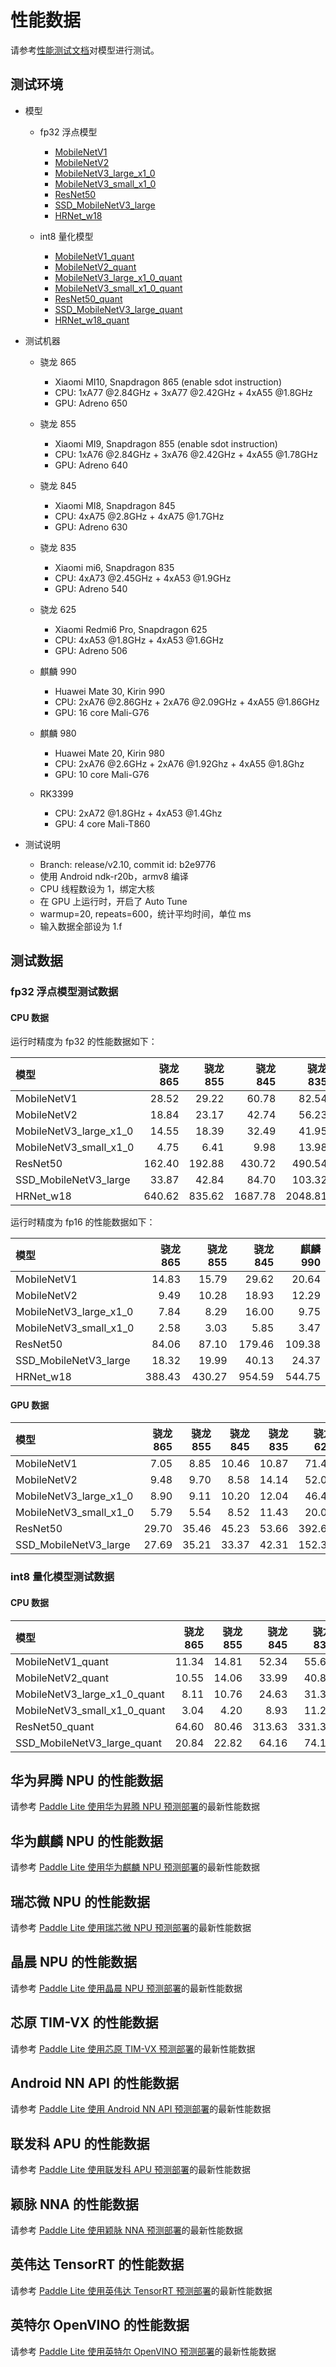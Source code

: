 # 性能数据

请参考[性能测试文档](benchmark_tools)对模型进行测试。

## 测试环境

* 模型
    * fp32 浮点模型
        * [MobileNetV1](https://paddle-inference-dist.bj.bcebos.com/AI-Rank/mobile/MobileNetV1.tar.gz)
        * [MobileNetV2](https://paddle-inference-dist.bj.bcebos.com/AI-Rank/mobile/MobileNetV2.tar.gz)
        * [MobileNetV3_large_x1_0](https://paddle-inference-dist.bj.bcebos.com/AI-Rank/mobile/MobileNetV3_large_x1_0.tar.gz)
        * [MobileNetV3_small_x1_0](https://paddle-inference-dist.bj.bcebos.com/AI-Rank/mobile/MobileNetV3_small_x1_0.tar.gz)
        * [ResNet50](https://paddle-inference-dist.bj.bcebos.com/AI-Rank/mobile/ResNet50.tar.gz)
        * [SSD_MobileNetV3_large](https://paddle-inference-dist.bj.bcebos.com/AI-Rank/mobile/ssdlite_mobilenet_v3_large.tar.gz)
        * [HRNet_w18](https://paddle-inference-dist.bj.bcebos.com/AI-Rank/mobile/HRNet_18_voc.tar.gz)

    * int8 量化模型
        * [MobileNetV1_quant](https://paddle-inference-dist.bj.bcebos.com/AI-Rank/mobile/MobileNetV1_quant.tar.gz)
        * [MobileNetV2_quant](https://paddle-inference-dist.bj.bcebos.com/AI-Rank/mobile/MobileNetV2_quant.tar.gz)
        * [MobileNetV3_large_x1_0_quant](https://paddle-inference-dist.bj.bcebos.com/AI-Rank/mobile/MobileNetV3_large_x1_0_quant.tar.gz)
        * [MobileNetV3_small_x1_0_quant](https://paddle-inference-dist.bj.bcebos.com/AI-Rank/mobile/MobileNetV3_small_x1_0_quant.tar.gz)
        * [ResNet50_quant](https://paddle-inference-dist.bj.bcebos.com/AI-Rank/mobile/ResNet50_quant.tar.gz)
        * [SSD_MobileNetV3_large_quant](https://paddle-inference-dist.bj.bcebos.com/AI-Rank/mobile/SSD_MobileNetV3_large_quant.tar.gz)
        * [HRNet_w18_quant](https://paddle-inference-dist.bj.bcebos.com/AI-Rank/mobile/HRNet_18_voc_quant.tar.gz)

* 测试机器
   *  骁龙 865
      * Xiaomi MI10, Snapdragon 865 (enable sdot instruction)
      * CPU: 1xA77 @2.84GHz + 3xA77 @2.42GHz + 4xA55 @1.8GHz
      * GPU: Adreno 650

   *  骁龙 855
      * Xiaomi MI9, Snapdragon 855 (enable sdot instruction)
      * CPU: 1xA76 @2.84GHz + 3xA76 @2.42GHz + 4xA55 @1.78GHz
      * GPU: Adreno 640

   *  骁龙 845
      * Xiaomi MI8, Snapdragon 845
      * CPU: 4xA75 @2.8GHz + 4xA75 @1.7GHz
      * GPU: Adreno 630

   *  骁龙 835
      * Xiaomi mi6, Snapdragon 835
      * CPU: 4xA73 @2.45GHz + 4xA53 @1.9GHz
      * GPU: Adreno 540

   *  骁龙 625
      * Xiaomi Redmi6 Pro, Snapdragon 625
      * CPU: 4xA53 @1.8GHz + 4xA53 @1.6GHz
      * GPU: Adreno 506

   *  麒麟 990
      * Huawei Mate 30, Kirin 990
      * CPU: 2xA76 @2.86GHz + 2xA76 @2.09GHz + 4xA55 @1.86GHz
      * GPU: 16 core Mali-G76

   *  麒麟 980
      * Huawei Mate 20, Kirin 980
      * CPU: 2xA76 @2.6GHz + 2xA76 @1.92Ghz + 4xA55 @1.8Ghz
      * GPU: 10 core Mali-G76

   *  RK3399
      * CPU: 2xA72 @1.8GHz + 4xA53 @1.4Ghz
      * GPU: 4 core Mali-T860

* 测试说明
    * Branch: release/v2.10, commit id: b2e9776
    * 使用 Android ndk-r20b，armv8 编译
    * CPU 线程数设为 1，绑定大核
    * 在 GPU 上运行时，开启了 Auto Tune
    * warmup=20, repeats=600，统计平均时间，单位 ms
    * 输入数据全部设为 1.f
## 测试数据

### fp32 浮点模型测试数据

#### CPU 数据
运行时精度为 fp32 的性能数据如下：

|模型|骁龙 865|骁龙 855|骁龙 845|骁龙 835|骁龙 625|麒麟 990|麒麟 980|RK3399|
|:----|----:|----:|----:|----:|----:|----:|----:|----:|
|MobileNetV1|28.52 |29.22 |60.78 |82.54 |144.20 |38.16 |32.86 |111.76 |
|MobileNetV2|18.84 |23.17 |42.74 |56.23 |107.66 |24.91 |22.51 |79.95 |
|MobileNetV3_large_x1_0|14.55 |18.39 |32.49 |41.95 |96.30 |19.46 |17.78 |71.17 |
|MobileNetV3_small_x1_0|4.75 |6.41 |9.98 |13.98 |37.99 |6.50 |6.00 |23.34 |
|ResNet50|162.40 |192.88 |430.72 |490.54 |842.96 |221.81 |191.14 |638.29 |
|SSD_MobileNetV3_large|33.87 |42.84 |84.70 |103.32 |199.60 |46.02 |40.95 |157.08 |
|HRNet_w18|640.62 |835.62 |1687.78 |2048.81 |4724.20 |910.09 |820.42 |3380.08 |


运行时精度为 fp16 的性能数据如下：

|模型|骁龙 865|骁龙 855|骁龙 845|麒麟 990|
|:----|----:|----:|----:|----:|
|MobileNetV1|14.83 |15.79 |29.62 |20.64 |
|MobileNetV2|9.49 |10.28 |18.93 |12.29 |
|MobileNetV3_large_x1_0|7.84 |8.29 |16.00 |9.75 |
|MobileNetV3_small_x1_0|2.58 |3.03 |5.85 |3.47 |
|ResNet50|84.06 |87.10 |179.46 |109.38 |
|SSD_MobileNetV3_large|18.32 |19.99 |40.13 |24.37 |
|HRNet_w18|388.43 |430.27 |954.59 |544.75 |


#### GPU 数据

|模型|骁龙 865|骁龙 855|骁龙 845|骁龙 835|骁龙 625|麒麟 990|麒麟 980|RK3399|
|:----|----:|----:|----:|----:|----:|----:|----:|----:|
|MobileNetV1|7.05 |8.85 |10.46 |10.87 |71.42 |8.15 |13.74 |45.91 |
|MobileNetV2|9.48 |9.70 |8.58 |14.14 |52.09 |9.32 |13.08 |37.27 |
|MobileNetV3_large_x1_0|8.90 |9.11 |10.20 |12.04 |46.48 |9.81 |15.19 |32.92 |
|MobileNetV3_small_x1_0|5.79 |5.54 |8.52 |11.43 |20.00 |6.45 |8.71 |18.42 |
|ResNet50|29.70 |35.46 |45.23 |53.66 |392.62 |36.15 |54.23 |238.12 |
|SSD_MobileNetV3_large|27.69 |35.21 |33.37 |42.31 |152.37 |27.25 |35.79 |90.37 |


### int8 量化模型测试数据

#### CPU 数据

|模型|骁龙 865|骁龙 855|骁龙 845|骁龙 835|骁龙 625|麒麟 990|麒麟 980|RK3399|
|:----|----:|----:|----:|----:|----:|----:|----:|----:|
|MobileNetV1_quant|11.34 |14.81 |52.34 |55.69 |118.76 |14.80 |13.83 |78.30 |
|MobileNetV2_quant|10.55 |14.06 |33.99 |40.87 |85.81 |14.22 |13.06 |57.94 |
|MobileNetV3_large_x1_0_quant|8.11 |10.76 |24.63 |31.30 |70.86 |10.52 |9.73 |48.36 |
|MobileNetV3_small_x1_0_quant|3.04 |4.20 |8.93 |11.27 |25.13 |4.10 |3.75 |17.87 |
|ResNet50_quant|64.60 |80.46 |313.63 |331.30 |691.06 |81.65 |74.68 |489.30 |
|SSD_MobileNetV3_large_quant|20.84 |22.82 |64.16 |74.12 |165.91 |27.11 |25.29 |119.92 |


## 华为昇腾 NPU 的性能数据
请参考 [Paddle Lite 使用华为昇腾 NPU 预测部署](../demo_guides/huawei_ascend_npu)的最新性能数据

## 华为麒麟 NPU 的性能数据
请参考 [Paddle Lite 使用华为麒麟 NPU 预测部署](../demo_guides/huawei_kirin_npu)的最新性能数据

## 瑞芯微 NPU 的性能数据
请参考 [Paddle Lite 使用瑞芯微 NPU 预测部署](../demo_guides/rockchip_npu)的最新性能数据

## 晶晨 NPU 的性能数据
请参考 [Paddle Lite 使用晶晨 NPU 预测部署](../demo_guides/amlogic_npu)的最新性能数据

## 芯原 TIM-VX 的性能数据
请参考 [Paddle Lite 使用芯原 TIM-VX 预测部署](../demo_guides/verisilicon_timvx)的最新性能数据

## Android NN API 的性能数据
请参考 [Paddle Lite 使用 Android NN API 预测部署](../demo_guides/android_nnapi)的最新性能数据

## 联发科 APU 的性能数据
请参考 [Paddle Lite 使用联发科 APU 预测部署](../demo_guides/mediatek_apu)的最新性能数据

## 颖脉 NNA 的性能数据
请参考 [Paddle Lite 使用颖脉 NNA 预测部署](../demo_guides/imagination_nna)的最新性能数据

## 英伟达 TensorRT 的性能数据
请参考 [Paddle Lite 使用英伟达 TensorRT 预测部署](../demo_guides/nvidia_tensorrt)的最新性能数据

## 英特尔 OpenVINO 的性能数据
请参考 [Paddle Lite 使用英特尔 OpenVINO 预测部署](../demo_guides/intel_openvino)的最新性能数据

